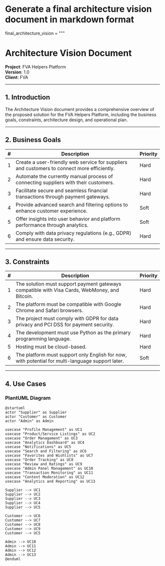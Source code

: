 # Generate a final architecture vision document in markdown format
final_architecture_vision = """
# Architecture Vision Document  
**Project**: FVA Helpers Platform  
**Version**: 1.0  
**Client**: FVA  

---  

## 1. Introduction  
The Architecture Vision document provides a comprehensive overview of the proposed solution for the FVA Helpers Platform, including the business goals, constraints, architecture design, and operational plan.  

---  

## 2. Business Goals  
| #  | Description                                                                                         | Priority  |
|----|-----------------------------------------------------------------------------------------------------|-----------|
| 1  | Create a user-friendly web service for suppliers and customers to connect more efficiently.         | Hard      |
| 2  | Automate the currently manual process of connecting suppliers with their customers.                 | Hard      |
| 3  | Facilitate secure and seamless financial transactions through payment gateways.                     | Hard      |
| 4  | Provide advanced search and filtering options to enhance customer experience.                       | Soft      |
| 5  | Offer insights into user behavior and platform performance through analytics.                       | Soft      |
| 6  | Comply with data privacy regulations (e.g., GDPR) and ensure data security.                         | Hard      |  

---  

## 3. Constraints  
| #  | Description                                                                                         | Priority  |
|----|-----------------------------------------------------------------------------------------------------|-----------|
| 1  | The solution must support payment gateways compatible with Visa Cards, WebMoney, and Bitcoin.       | Hard      |
| 2  | The platform must be compatible with Google Chrome and Safari browsers.                             | Hard      |
| 3  | The project must comply with GDPR for data privacy and PCI DSS for payment security.                | Hard      |
| 4  | The development must use Python as the primary programming language.                                | Hard      |
| 5  | Hosting must be cloud-based.                                                                        | Hard      |
| 6  | The platform must support only English for now, with potential for multi-language support later.    | Soft      |  

---  

## 4. Use Cases  
### PlantUML Diagram  
```plantuml
@startuml
actor "Supplier" as Supplier
actor "Customer" as Customer
actor "Admin" as Admin

usecase "Profile Management" as UC1
usecase "Product/Service Listings" as UC2
usecase "Order Management" as UC3
usecase "Analytics Dashboard" as UC4
usecase "Notifications" as UC5
usecase "Search and Filtering" as UC6
usecase "Favorites and Wishlists" as UC7
usecase "Order Tracking" as UC8
usecase "Review and Ratings" as UC9
usecase "Admin Panel Management" as UC10
usecase "Transaction Monitoring" as UC11
usecase "Content Moderation" as UC12
usecase "Analytics and Reporting" as UC13

Supplier --> UC1
Supplier --> UC2
Supplier --> UC3
Supplier --> UC4
Supplier --> UC5

Customer --> UC6
Customer --> UC7
Customer --> UC8
Customer --> UC9
Customer --> UC5

Admin --> UC10
Admin --> UC11
Admin --> UC12
Admin --> UC13
@enduml
